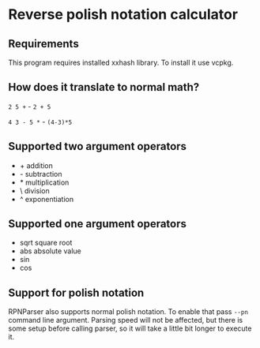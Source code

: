 # Reverse polish notation calculator

## Requirements
This program requires installed xxhash library. To install it use vcpkg.

## How does it translate to normal math?

`2 5 +` - `2 + 5`

`4 3 - 5 *` - `(4-3)*5`

## Supported two argument operators
 - \+ addition
 - \- subtraction
 - \* multiplication
 - \\ division
 - ^ exponentiation
 
## Supported one argument operators
 - sqrt square root
 - abs absolute value
 - sin
 - cos
 
## Support for polish notation
RPNParser also supports normal polish notation. To enable that pass `--pn` command line argument. Parsing speed will not be affected, but there is some setup before calling parser, so it will take a little bit longer to execute it. 